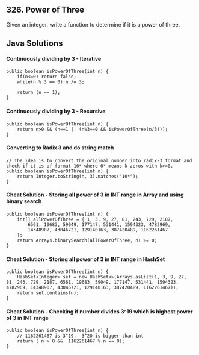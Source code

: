 ## 326. Power of Three

Given an integer, write a function to determine if it is a power of three.


## Java Solutions

#### Continuously dividing by 3 - Iterative
```
public boolean isPowerOfThree(int n) {
    if(n<=0) return false;
    while(n % 3 == 0) n /= 3;
    
    return (n == 1);
}
```

#### Continuously dividing by 3 - Recursive
```
public boolean isPowerOfThree(int n) {
    return n>0 && (n==1 || (n%3==0 && isPowerOfThree(n/3)));
}
```

#### Converting to Radix 3 and do string match
```
// The idea is to convert the original number into radix-3 format and check if it is of format 10* where 0* means k zeros with k>=0.
public boolean isPowerOfThree(int n) {
    return Integer.toString(n, 3).matches("10*");
}
```

#### Cheat Solution - Storing all power of 3 in INT range in Array and using binary search
```
public boolean isPowerOfThree(int n) {
    int[] allPowerOfThree = { 1, 3, 9, 27, 81, 243, 729, 2187, 
		6561, 19683, 59049, 177147, 531441, 1594323, 4782969, 
		14348907, 43046721, 129140163, 387420489, 1162261467
	};
    return Arrays.binarySearch(allPowerOfThree, n) >= 0;
}
```

#### Cheat Solution - Storing all power of 3 in INT range in HashSet 
```
public boolean isPowerOfThree(int n) {
    HashSet<Integer> set = new HashSet<>(Arrays.asList(1, 3, 9, 27, 81, 243, 729, 2187, 6561, 19683, 59049, 177147, 531441, 1594323, 4782969, 14348907, 43046721, 129140163, 387420489, 1162261467));
    return set.contains(n);
}
```

#### Cheat Solution - Checking if number divides 3^19 which is highest power of 3 in INT range
```
public boolean isPowerOfThree(int n) {
    // 1162261467 is 3^19,  3^20 is bigger than int  
    return ( n > 0 &&  1162261467 % n == 0);
}
```